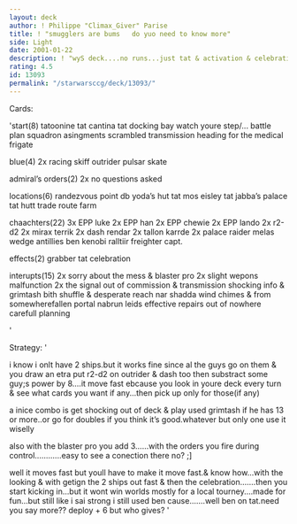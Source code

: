 ```yaml
---
layout: deck
author: ! Philippe "Climax_Giver" Parise
title: ! "smugglers are bums   do yuo need to know more"
side: Light
date: 2001-01-22
description: ! "wyS deck....no runs...just tat & activation & celebration"
rating: 4.5
id: 13093
permalink: "/starwarsccg/deck/13093/"
---
```

Cards: 

'start(8)
tatoonine
tat  cantina
tat  docking bay
watch youre step/...
battle plan
squadron asingments
scrambled transmission
heading for the medical frigate

blue(4)
2x racing skiff
outrider
pulsar skate

admiral’s orders(2)
2x no questions asked

locations(6)
randezvous point
db yoda’s hut
tat  mos eisley
tat  jabba’s palace
tat  hutt trade route
farm

chaachters(22)
3x EPP luke
2x EPP han
2x EPP chewie
2x EPP lando
2x r2-d2
2x mirax terrik
2x dash rendar
2x tallon karrde
2x palace raider
melas
wedge antillies
ben kenobi
ralltiir freighter capt.

effects(2)
grabber
tat celebration

interupts(15)
2x sorry about the mess & blaster pro
2x slight wepons malfunction
2x the signal
out of commission & transmission
shocking info & grimtash
bith shuffle & desperate reach
nar shadda wind chimes & from somewherefallen portal
nabrun leids
effective repairs
out of nowhere
carefull planning



'

Strategy: '

i know i onlt have 2 ships.but it works fine    since al the  guys go on them  & you draw an etra   put r2-d2 on outrider & dash too   then substract some guy;s power by 8....it move fast ebcause you look in youre deck every turn & see what cards you want if any...then pick up only for those(if any)

a inice combo is get shocking out of deck & play used grimtash if he has 13 or more..or go for doubles if you think it’s good.whatever but only one use it wiselly

also with the blaster pro you add 3......with the orders you fire during control............easy to see a conection there no?	;]

well it moves fast but youll have to make it move fast.& know how...with the looking & with getign the 2 ships out fast & then the celebration.......then you start kicking in...but it wont win worlds	mostly for a local tourney....made for fun...but still like i sai strong
i still used ben cause.......well ben on tat.need you say more?? deploy + 6 but who gives? '
